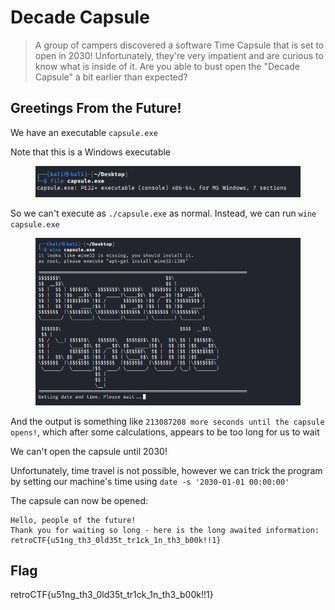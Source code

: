 # Decade Capsule

> A group of campers discovered a software Time Capsule that is set to open in 2030! Unfortunately, they're very impatient and are curious to know what is inside of it. Are you able to bust open the "Decade Capsule" a bit earlier than expected?

## Greetings From the Future!

We have an executable `capsule.exe`

Note that this is a Windows executable

<figure><img src="../../.gitbook/assets/image (1).png" alt=""><figcaption></figcaption></figure>

So we can't execute as `./capsule.exe` as normal. Instead, we can run `wine capsule.exe`

<figure><img src="../../.gitbook/assets/image.png" alt=""><figcaption></figcaption></figure>

And the output is something like `213087208 more seconds until the capsule opens!`, which after some calculations, appears to be too long for us to wait

We can't open the capsule until 2030!

Unfortunately, time travel is not possible, however we can trick the program by setting our machine's time using `date -s '2030-01-01 00:00:00'`

The capsule can now be opened:

```
Hello, people of the future!
Thank you for waiting so long - here is the long awaited information:
retroCTF{u51ng_th3_0ld35t_tr1ck_1n_th3_b00k!!1}
```

## Flag

retroCTF{u51ng\_th3\_0ld35t\_tr1ck\_1n\_th3\_b00k!!1}
